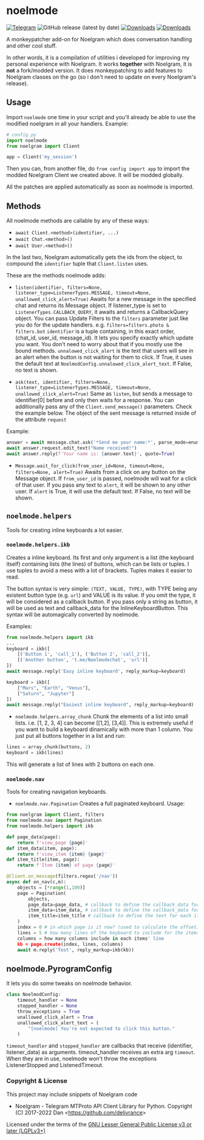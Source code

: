 # noelmode
[![Telegram](https://img.shields.io/badge/Telegram-2CA5E0?style=flat&logo=telegram&logoColor=white)](https://t.me/Noelmodechat)
![GitHub release (latest by date)](https://img.shields.io/github/v/release/usernein/noelmode)
[![Downloads](https://static.pepy.tech/badge/noelmode)](https://pepy.tech/project/noelmode)
[![Downloads](https://static.pepy.tech/badge/noelmode/month)](https://pepy.tech/project/noelmode)

A monkeypatcher add-on for Noelgram which does conversation handling and other cool stuff.

In other words, it is a compilation of utilities i developed for improving my personal experience with Noelgram.
It works **together** with Noelgram, it is **not** a fork/modded version. It does monkeypatching to add features to Noelgram classes on the go (so i don't need to update on every Noelgram's release).

## Usage
Import `noelmode` one time in your script and you'll already be able to use the modified noelgram in all your handlers. Example:
```python
# config.py
import noelmode
from noelgram import Client

app = Client('my_session')
```

Then you can, from another file, do `from config import app` to import the modded Noelgram Client we created above. It will be modded globally.

All the patches are applied automatically as soon as noelmode is imported.

## Methods
All noelmode methods are callable by any of these ways:
- `await Client.<method>(identifier, ...)`
- `await Chat.<method>()`
- `await User.<method>()`

In the last two, Noelgram automatically gets the ids from the object, to compound the `identifier` tuple that `Client.listen` uses.

These are the methods noelmode adds:
- `listen(identifier, filters=None, listener_type=ListenerTypes.MESSAGE, timeout=None, unallowed_click_alert=True)`
Awaits for a new message in the specified chat and returns its Message object. If listener_type is set to `ListenerTypes.CALLBACK_QUERY`, it awaits and returns a CallbackQuery object.
You can pass Update Filters to the `filters` parameter just like you do for the update handlers. e.g. `filters=filters.photo & filters.bot`
`identifier` is a tuple containing, in this exact order, (chat_id, user_id, message_id). It lets you specify exactly which update you want. You don't need to worry about that if you mostly use the bound methods.
`unnalowed_click_alert` is the text that users will see in an alert when the button is not waiting for them to click. If True, it uses the default text at `NoelmodConfig.unnalowed_click_alert_text`. If False, no text is shown.

- `ask(text, identifier, filters=None, listener_type=ListenerTypes.MESSAGE, timeout=None, unallowed_click_alert=True)`
Same as `listen`, but sends a message to identifier[0] before and only then waits for a response.
You can additionally pass any of the `Client.send_message()` parameters. Check the example below.
The object of the sent message is returned inside of the attribute `request`

Example:
```python
answer = await message.chat.ask('*Send me your name:*', parse_mode=enums.ParseMode.MARKDOWN)
await answer.request.edit_text("Name received!")
await answer.reply(f'Your name is: {answer.text}', quote=True)    
```

- `Message.wait_for_click(from_user_id=None, timeout=None, filters=None, alert=True)`
Awaits from a click on any button on the Message object. If `from_user_id` is passed, noelmode will wait for a click of that user.
If you pass any text to `alert`, it will be shown to any other user. If `alert` is True, it will use the default text. If False, no text will be shown.

## `noelmode.helpers`
Tools for creating inline keyboards a lot easier.

### `noelmode.helpers.ikb`

Creates a inline keyboard.
Its first and only argument is a list (the keyboard itself) containing lists (the lines) of buttons, which can be lists or tuples. I use tuples to avoid a mess with a lot of brackets. Tuples makes it easier to read.

The button syntax is very simple: `(TEXT, VALUE, TYPE)`, with TYPE being any existent button type (e.g. `url`) and VALUE is its value. If you omit the type, it will be considered as a callback button.
If you pass only a string as button, it will be used as text and callback_data for the InlineKeyboardButton.
This syntax will be automagically converted by noelmode.

Examples:
```python
from noelmode.helpers import ikb
...
keyboard = ikb([
    [('Button 1', 'call_1'), ('Button 2', 'call_2')],
    [('Another button', 't.me/Noelmodechat', 'url')]
])
await message.reply('Easy inline keyboard', reply_markup=keyboard)
```

```python
keyboard = ikb([
	["Mars", "Earth", "Venus"],
	["Saturn", "Jupyter"]
])
await message.reply("Easiest inline keyboard", reply_markup=keyboard)
```

- `noelmode.helpers.array_chunk`
Chunk the elements of a list into small lists. i.e. [1, 2, 3, 4] can become [[1,2], [3,4]]. This is extremely useful if you want to build a keyboard dinamically with more than 1 column. You just put all buttons together in a list and run:
```python
lines = array_chunk(buttons, 2)
keyboard = ikb(lines)
```
This will generate a list of lines with 2 buttons on each one.

### `noelmode.nav`
Tools for creating navigation keyboards.

- `noelmode.nav.Pagination`
Creates a full paginated keyboard. Usage:
```python
from noelgram import Client, filters
from noelmode.nav import Pagination
from noelmode.helpers import ikb

def page_data(page):
    return f'view_page {page}'
def item_data(item, page):
    return f'view_item {item} {page}'
def item_title(item, page):
    return f'Item {item} of page {page}'

@Client.on_message(filters.regex('/nav'))
async def on_nav(c,m):
    objects = [*range(1,100)]
    page = Pagination(
        objects,
        page_data=page_data, # callback to define the callback_data for page buttons in the bottom
        item_data=item_data, # callback to define the callback_data for each item button
        item_title=item_title # callback to define the text for each item button
    )
    index = 0 # in which page is it now? (used to calculate the offset)
    lines = 5 # how many lines of the keyboard to include for the items
    columns = how many columns include in each items' line
    kb = page.create(index, lines, columns)
    await m.reply('Test', reply_markup=ikb(kb))
```

## noelmode.PyrogramConfig
It lets you do some tweaks on noelmode behavior.
```python
class NoelmodConfig:
    timeout_handler = None
    stopped_handler = None
    throw_exceptions = True
    unallowed_click_alert = True
    unallowed_click_alert_text = (
        "[noelmode] You're not expected to click this button."
    )
```
`timeout_handler` and `stopped_handler` are callbacks that receive (identifier, listener_data) as arguments. timeout_handler receives an extra arg `timeout`. When they are in use, noelmode won't throw the exceptions ListenerStopped and ListenedTimeout.

### Copyright & License
This project may include snippets of Noelgram code
- Noelgram - Telegram MTProto API Client Library for Python. Copyright (C) 2017-2022 Dan <<https://github.com/delivrance>>

Licensed under the terms of the [GNU Lesser General Public License v3 or later (LGPLv3+)](COPYING.lesser)


